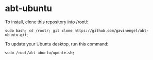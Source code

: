 # abt-ubuntu

To install, clone this repository into /root/:

`sudo bash; cd /root/; git clone https://github.com/gavinengel/abt-ubuntu.git;`

To update your Ubuntu desktop, run this command:

`sudo /root/abt-ubuntu/update.sh;`
